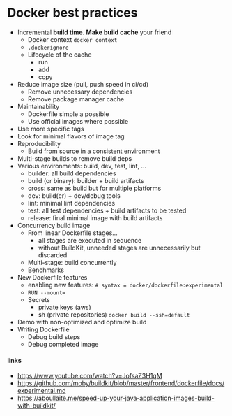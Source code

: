 # Docker best practices

* Incremental **build time**. **Make build cache** your friend
    * Docker context ```docker context```
    * ```.dockerignore```
    * Lifecycle of the cache
        * run
        * add
        * copy
* Reduce image size (pull, push speed in ci/cd)
    * Remove unnecessary dependencies
    * Remove package manager cache
* Maintainability
    * Dockerfile simple a possible
    * Use official images where possible
* Use more specific tags
* Look for minimal flavors of image tag
* Reproducibility
    * Build from source in a consistent environment
* Multi-stage builds to remove build deps
* Various environments: build, dev, test, lint, …
    * builder: all build dependencies
    * build (or binary): builder + build artifacts
    * cross: same as build but for multiple platforms
    * dev: build(er) + dev/debug tools
    * lint: minimal lint dependencies
    * test: all test dependencies + build artifacts to be tested
    * release: final minimal image with build artifacts
* Concurrency build image
    * From linear Dockerfile stages…
        * all stages are executed in sequence
        * without BuildKit, unneeded stages are unnecessarily but discarded
    * Multi-stage: build concurrently
    * Benchmarks
* New Dockerfile features
    * enabling new features: ```# syntax = docker/dockerfile:experimental```
    * ```RUN --mount=```
    * Secrets
        * private keys (aws)
        * sh (private repositories) ```docker build --ssh=default```
* Demo with non-optimized and optimize build
*  Writing Dockerfile
    * Debug build steps
    * Debug completed image

#### links

* https://www.youtube.com/watch?v=JofsaZ3H1qM
* https://github.com/moby/buildkit/blob/master/frontend/dockerfile/docs/experimental.md
* https://aboullaite.me/speed-up-your-java-application-images-build-with-buildkit/
